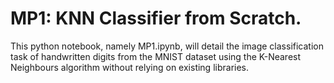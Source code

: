 # MP1: KNN Classifier from Scratch. 
This python notebook, namely MP1.ipynb, will detail the image classification task of handwritten digits from the MNIST dataset using the K-Nearest Neighbours algorithm without relying on existing libraries. 
